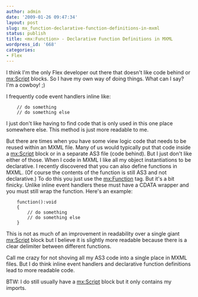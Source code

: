 ```yaml
---
author: admin
date: '2009-01-26 09:47:34'
layout: post
slug: mx_function-declarative-function-definitions-in-mxml
status: publish
title: <mx:Function> - Declarative Function Definitions in MXML
wordpress_id: '668'
categories:
- Flex
---
```


I think I'm the only Flex developer out there that doesn't like code behind or
<mx:Script> blocks. So I have my own way of doing things. What can I say? I'm
a cowboy! ;)

I frequently code event handlers inline like:

    
    
            
        // do something
        // do something else
        
    

  
I just don't like having to find code that is only used in this one place
somewhere else. This method is just more readable to me.

But there are times when you have some view logic code that needs to be reused
within an MXML file. Many of us would typically put that code inside a
<mx:Script> block or in a separate AS3 file (code behind). But I just don't
like either of those. When I code in MXML I like all my object instantiations
to be declarative. I recently discovered that you can also define functions in
MXML. (Of course the contents of the function is still AS3 and not
declarative.) To do this you just use the <mx:Function> tag. But it's a bit
finicky. Unlike inline event handlers these must have a CDATA wrapper and you
must still wrap the function. Here's an example:

    
    
        function():void
        {
            // do something
            // do something else
        }
    

  
This is not as much of an improvement in readability over a single giant
<mx:Script> block but I believe it is slightly more readable because there is
a clear delimiter between different functions.

Call me crazy for not shoving all my AS3 code into a single place in MXML
files. But I do think inline event handlers and declarative function
definitions lead to more readable code.

BTW: I do still usually have a <mx:Script> block but it only contains my
imports.

